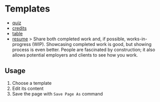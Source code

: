 # Templates 
- [quiz](quiz)
- [credits](credits)
- [table](table)
- [resume](resume) > Share both completed work and, if possible, works-in-progress (WIP). Showcasing completed work is good, but showing process is even better. People are fascinated by construction; it also allows potential employers and clients to see how you work.

## Usage
1. Choose a template
2. Edit its content
3. Save the page with `Save Page As` command
